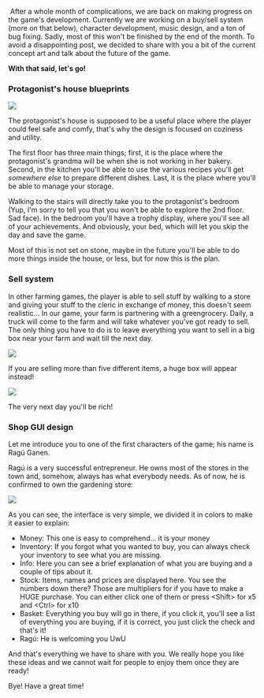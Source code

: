  After a whole month of complications, we are back on making progress on the game's development. Currently we are working on a buy/sell system (more on that below), character development, music design, and a ton of bug fixing. Sadly, most of this won't be finished by the end of the month. To avoid a disappointing post, we decided to share with you a bit of the current concept art and talk about the future of the game.

**With that said, let's go!**

### Protagonist's house blueprints

[![](https://blogger.googleusercontent.com/img/a/AVvXsEhSc3n1NDErKUbzYaDeUZU8tTD3DtfZAQbiZwZTJlCmu7wVxWsAvr7sEvh_IVXMu1F4PUSwg9X0Wdm7JqEqhNJyKfTWlW4bCO5OcytY-V9GqT1oX1_z8mR2VNdKNUBIZ2V3H6-aQ_9WvHHjcPkeCddT2uPmEYwj6dNrHOxuOzdvo-HtYkZx0iwDpnL33Q=w640-h640)](https://blogger.googleusercontent.com/img/a/AVvXsEhSc3n1NDErKUbzYaDeUZU8tTD3DtfZAQbiZwZTJlCmu7wVxWsAvr7sEvh_IVXMu1F4PUSwg9X0Wdm7JqEqhNJyKfTWlW4bCO5OcytY-V9GqT1oX1_z8mR2VNdKNUBIZ2V3H6-aQ_9WvHHjcPkeCddT2uPmEYwj6dNrHOxuOzdvo-HtYkZx0iwDpnL33Q)

The protagonist's house is supposed to be a useful place where the player could feel safe and comfy, that's why the design is focused on coziness and utility. 

  

The first floor has three main things; first, it is the place where the protagonist's grandma will be when she is not working in her bakery. Second, in the kitchen you'll be able to use the various recipes you'll get _somewhere else_ to prepare different dishes. Last, it is the place where you'll be able to manage your storage.

  

Walking to the stairs will directly take you to the protagonist's bedroom (Yup, I'm sorry to tell you that you won't be able to explore the 2nd floor. Sad face). In the bedroom you'll have a trophy display, where you'll see all of your achievements. And obviously, your bed, which will let you skip the day and save the game.

  

Most of this is not set on stone, maybe in the future you'll be able to do more things inside the house, or less, but for now this is the plan.

  

### Sell system

In other farming games, the player is able to sell stuff by walking to a store and giving your stuff to the cleric in exchange of money, this doesn't seem realistic... In our game, your farm is partnering with a greengrocery. Daily, a truck will come to the farm and will take whatever you've got ready to sell. The only thing you have to do is to leave everything you want to sell in a big box near your farm and wait till the next day. 

  

[![](https://blogger.googleusercontent.com/img/a/AVvXsEiGSp_40Y-8uCizL0hIL0d74hXOec8BtkYcTcKcZeA_m1gTqxjSzx9xhmndyGSXT5FKDTL_LHKzyIIJys-yzrAFe2HxNTjips7-9HQ37N-wAkBiz45f6GBoBzVH-dxT0TX_ijMEnw1KpOnMYPz7UWK0X02XFcNkr25GeMftcb-zJPGLJIBV2e0b7EFBxg=w640-h352)](https://blogger.googleusercontent.com/img/a/AVvXsEiGSp_40Y-8uCizL0hIL0d74hXOec8BtkYcTcKcZeA_m1gTqxjSzx9xhmndyGSXT5FKDTL_LHKzyIIJys-yzrAFe2HxNTjips7-9HQ37N-wAkBiz45f6GBoBzVH-dxT0TX_ijMEnw1KpOnMYPz7UWK0X02XFcNkr25GeMftcb-zJPGLJIBV2e0b7EFBxg)

  
If you are selling more than five different items, a huge box will appear instead!

  

[![](https://blogger.googleusercontent.com/img/a/AVvXsEjVLm7NMWNbhy4oZIzJ7dxJmk8xZ51DXOKkeCLWfM9twWNyIk-kL3d1Vl_N1Hxacll0UF2IFEkMWQ9w3-NH6OTLLvPzga1ezkj3XzwSaOhi5bKqp93xRa_X_td0bDBIJwv1EvwdHfJX2iQifJF-GQHqb4PvdxHxiZboWJjFO890bN0-x6OrFuHGII20uw=w640-h640)](https://blogger.googleusercontent.com/img/a/AVvXsEjVLm7NMWNbhy4oZIzJ7dxJmk8xZ51DXOKkeCLWfM9twWNyIk-kL3d1Vl_N1Hxacll0UF2IFEkMWQ9w3-NH6OTLLvPzga1ezkj3XzwSaOhi5bKqp93xRa_X_td0bDBIJwv1EvwdHfJX2iQifJF-GQHqb4PvdxHxiZboWJjFO890bN0-x6OrFuHGII20uw)

  
  

The very next day you'll be rich!  

### Shop GUI design

Let me introduce you to one of the first characters of the game; his name is Ragú Ganen.

  

Ragú is a very successful entrepreneur. He owns most of the stores in the town and, somehow, always has what everybody needs. As of now, he is confirmed to own the gardening store:

  

[![](https://blogger.googleusercontent.com/img/a/AVvXsEhXxZfhxoE8ryzqAdWIxWvbkfUF5J1yuraBDWbAvPvZrOCqzVxyACtcYHnFAZFk0j73pyCf78yBa73vxEl4V1gvdyj_V81ILT4AUfu8oRMKlotEwjPeLV7V38sH1Yl8OP6-gptUdAEmFoyEi8Mzu9GwatJ37aXLM9jB-cCu037hEULV1Y-VEZ59nqi-_g=w640-h360)](https://blogger.googleusercontent.com/img/a/AVvXsEhXxZfhxoE8ryzqAdWIxWvbkfUF5J1yuraBDWbAvPvZrOCqzVxyACtcYHnFAZFk0j73pyCf78yBa73vxEl4V1gvdyj_V81ILT4AUfu8oRMKlotEwjPeLV7V38sH1Yl8OP6-gptUdAEmFoyEi8Mzu9GwatJ37aXLM9jB-cCu037hEULV1Y-VEZ59nqi-_g)

  

As you can see, the interface is very simple, we divided it in colors to make it easier to explain:

* Money: This one is easy to comprehend... it is your money
* Inventory: If you forgot what you wanted to buy, you can always check your inventory to see what you are missing.
* Info: Here you can see a brief explanation of what you are buying and a couple of tips about it.
* Stock: Items, names and prices are displayed here. You see the numbers down there? Those are multipliers for if you have to make a HUGE purchase. You can either click one of them or press &lt;Shift&gt; for x5 and &lt;Ctrl&gt; for x10
* Basket: Everything you buy will go in there, if you click it, you'll see a list of everything you are buying, if it is correct, you just click the check and that's it!
* Ragú: He is welcoming you UwU

And that's everything we have to share with you. We really hope you like these ideas and we cannot wait for people to enjoy them once they are ready!

  

Bye! Have a great time!